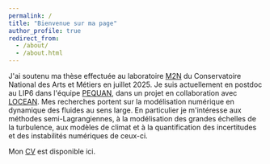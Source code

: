 ```yaml
---
permalink: /
title: "Bienvenue sur ma page"
author_profile: true
redirect_from: 
  - /about/
  - /about.html
---
```


J'ai soutenu ma thèse effectuée au laboratoire <a href="https://maths.cnam.fr/M2N/">M2N</a> du Conservatoire National des Arts et Métiers en juillet 2025. Je suis actuellement en postdoc au LIP6 dans l'équipe <a href="https://pequan.team.lip6.fr/">PEQUAN</a>, dans un projet en collaboration avec <a href="https://www.locean.ipsl.fr/">LOCEAN</a>. Mes recherches portent sur la modélisation numérique en dynamique des fluides au sens large. En particulier je m'intéresse aux méthodes semi-Lagrangiennes, à la modélisation des grandes échelles de la turbulence, aux modèles de climat et à la quantification des incertitudes et des instabilités numériques de ceux-ci. 

Mon <a href="https://mdecrouy.github.io/files/CV.pdf">CV</a> est disponible ici.
